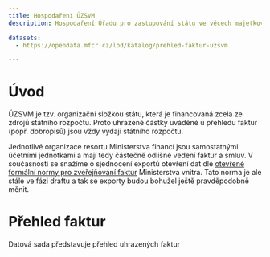 ```yaml
---
title: Hospodaření ÚZSVM
description: Hospodaření Úřadu pro zastupování státu ve věcech majetkových

datasets:
  - https://opendata.mfcr.cz/lod/katalog/prehled-faktur-uzsvm

---
```


# Úvod

ÚZSVM je tzv. organizační složkou státu, která je financovaná zcela ze zdrojů státního rozpočtu. Proto uhrazené částky uváděné u přehledu faktur (popř. dobropisů) jsou vždy výdaji státního rozpočtu.

Jednotlivé organizace resortu Ministerstva financí jsou samostatnými účetními jednotkami a mají tedy částečně odlišné vedení faktur a smluv. V současnosti se snažíme o sjednocení exportů otevření dat dle [otevřené formální normy pro zveřejňování faktur](https://ofn.gov.cz/faktury/draft) Ministerstva vnitra. Tato norma je ale stále ve fázi draftu a tak se exporty budou bohužel ještě pravděpodobně měnit.

# Přehled faktur

Datová sada představuje přehled uhrazených faktur